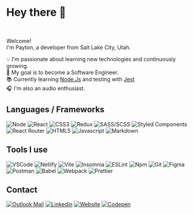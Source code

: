 # Hey there 👋
<br>

Welcome!\
I'm Payton, a developer from Salt Lake City, Utah.

💡 I'm passionate about learning new technologies and continuously growing.\
🎯 My goal is to become a Software Engineer.\
📚 Currently learning [Node.Js](https://nodejs.dev) and testing with [Jest](https://jestjs.io)\
🎧 I'm also an audio enthusiast.

## Languages / Frameworks
<p>
  <img alt="Node" src="https://img.shields.io/badge/-Node.js-339933?style=flat-square&logo=node.js&logoColor=white" />
  <img alt="React" src="https://img.shields.io/badge/-React-45b8d8?style=flat-square&logo=react&logoColor=white" />
  <img alt="CSS3" src="https://img.shields.io/badge/-CSS3-1572B6?style=flat-square&logo=css3&logoColor=white" />
  <img alt="Redux" src="https://img.shields.io/badge/-Redux-764ABC?style=flat-square&logo=redux&logoColor=white" />
  <img alt="SASS/SCSS" src="https://img.shields.io/badge/-SASS/SCSS-CC6699?style=flat-square&logo=sass&logoColor=white" />
  <img alt="Styled Components" src="https://img.shields.io/badge/-Styled_Components-db7092?style=flat-square&logo=styled-components&logoColor=white" />
  <img alt="React Router" src="https://img.shields.io/badge/-React_Router-CA4245?style=flat-square&logo=react-router&logoColor=white" />
  <img alt="HTML5" src="https://img.shields.io/badge/-HTML5-E34F26?style=flat-square&logo=html5&logoColor=white" />
  <img alt="Javascript" src="https://img.shields.io/badge/-JavaScript-323330?style=flat-square&logo=javascript&logoColor=yellow" />
  <img alt="Markdown" src="https://img.shields.io/badge/-Markdown-323330?style=flat-square&logo=Markdown&logoColor=white" />
</p>

## Tools I use
<p>
  <img alt="VSCode" src="https://img.shields.io/badge/-Visual_Studio_Code-0078D4?style=flat-square&logo=visual%20studio%20code&logoColor=white" />
  <img alt="Netlify" src="https://img.shields.io/badge/-Netlify-4a9dbe?style=flat-square&logo=netlify&logoColor=white" />
  <img alt="Vite" src="https://img.shields.io/badge/-Vite-646CFF?style=flat-square&logo=vite&logoColor=white" />
  <img alt="Insomnia" src="https://img.shields.io/badge/-Insomnia-5849BE?style=flat-square&logo=insomnia&logoColor=white" />
  <img alt="ESLint" src="https://img.shields.io/badge/-ESLint-4B32C3?style=flat-square&logo=eslint&logoColor=white" />
  <img alt="Npm" src="https://img.shields.io/badge/-NPM-CB3837?style=flat-square&logo=npm&logoColor=white" />
  <img alt="Git" src="https://img.shields.io/badge/-Git-F05032?style=flat-square&logo=git&logoColor=white" />
  <img alt="Figma" src="https://img.shields.io/badge/-Figma-F24E1E?style=flat-square&logo=figma&logoColor=white" />
  <img alt="Postman" src="https://img.shields.io/badge/-Postman-FF6C37?style=flat-square&logo=postman&logoColor=white" />
  <img alt="Babel" src="https://img.shields.io/badge/-Babel-323330?style=flat-square&logo=babel&logoColor=yellow" />
  <img alt="Webpack" src="https://img.shields.io/badge/-Webpack-2b3a42?style=flat-square&logo=webpack&logoColor=lightblue" />
  <img alt="Prettier" src="https://img.shields.io/badge/-Prettier-1a2b34?style=flat-square&logo=prettier&logoColor=white" />
</p>

## Contact
[<img alt="Outlook Mail" src="https://img.shields.io/badge/-Mail-0078D4?style=for-the-badge&logo=microsoftoutlook&logoColor=white" />](mailto:paytonburr@outlook.com)
[<img alt="Linkedin" src="https://img.shields.io/badge/-Linkedin-0A66C2?style=for-the-badge&logo=linkedin&logoColor=white" />](https://www.linkedin.com/in/payton-burr)
[<img alt="Website" src="https://img.shields.io/badge/-→ Portfolio-1a2b34?style=for-the-badge" />](https://payton-burr.github.io)
[<img alt="Codepen" src="https://img.shields.io/badge/-Codepen-000000?style=for-the-badge&logo=codepen&logoColor=white" />](https://codepen.io/payton-burr)



